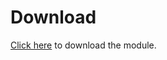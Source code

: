 
# Download

[Click here](https://s3.amazonaws.com/srb-public/prestashop/shoprunback-prestashop.zip) to download the module.

